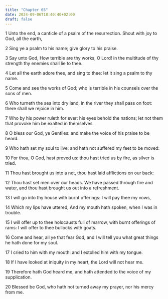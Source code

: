 ```yaml
---
title: "Chapter 65"
date: 2024-09-06T18:40:40+02:00
draft: false
---
```




1 Unto the end, a canticle of a psalm of the resurrection. Shout with joy to God, all the earth,

2 Sing ye a psalm to his name; give glory to his praise.

3 Say unto God, How terrible are thy works, O Lord! in the multitude of thy strength thy enemies shall lie to thee.

4 Let all the earth adore thee, and sing to thee: let it sing a psalm to thy name.

5 Come and see the works of God; who is terrible in his counsels over the sons of men.

6 Who turneth the sea into dry land, in the river they shall pass on foot: there shall we rejoice in him.

7 Who by his power ruleth for ever: his eyes behold the nations; let not them that provoke him be exalted in themselves.

8 O bless our God, ye Gentiles: and make the voice of his praise to be heard.

9 Who hath set my soul to live: and hath not suffered my feet to be moved:

10 For thou, O God, hast proved us: thou hast tried us by fire, as silver is tried.

11 Thou hast brought us into a net, thou hast laid afflictions on our back:

12 Thou hast set men over our heads. We have passed through fire and water, and thou hast brought us out into a refreshment.

13 I will go into thy house with burnt offerings: I will pay thee my vows,

14 Which my lips have uttered, And my mouth hath spoken, when I was in trouble.

15 I will offer up to thee holocausts full of marrow, with burnt offerings of rams: I will offer to thee bullocks with goats.

16 Come and hear, all ye that fear God, and I will tell you what great things he hath done for my soul.

17 I cried to him with my mouth: and I extolled him with my tongue.

18 If I have looked at iniquity in my heart, the Lord will not hear me.

19 Therefore hath God heard me, and hath attended to the voice of my supplication.

20 Blessed be God, who hath not turned away my prayer, nor his mercy from me.

